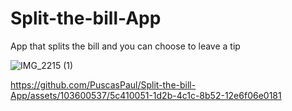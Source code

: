 # Split-the-bill-App
App that splits the bill and you can choose to leave a tip

![IMG_2215 (1)](https://github.com/PuscasPaul/Split-the-bill-App/assets/103600537/1ebecdf9-f516-4cc1-ae1e-c05365b3f904)


https://github.com/PuscasPaul/Split-the-bill-App/assets/103600537/5c410051-1d2b-4c1c-8b52-12e6f06e0181

